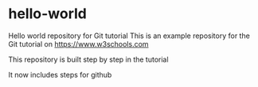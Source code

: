 # hello-world
Hello world repository for Git tutorial
This is an example repository for the Git 
tutorial on https://www.w3schools.com

This repository is built step by step in the 
tutorial

It now includes steps for github
